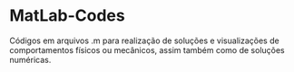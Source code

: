 # MatLab-Codes
Códigos em arquivos .m para realização de soluções e visualizações de comportamentos físicos ou mecânicos, assim também como de soluções numéricas.
